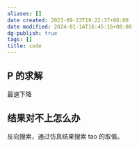 ```yaml
---
aliases: []
date created: 2023-09-23T19:22:37+08:00
date modified: 2024-01-14T16:45:16+08:00
dg-publish: true
tags: []
title: code
---
```


## P 的求解
最速下降
## 结果对不上怎么办
反向搜索，通过仿真结果搜索 tao 的取值。